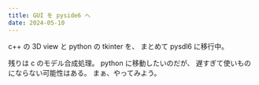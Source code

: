 ```yaml
---
title: GUI を pyside6 へ
date: 2024-05-10
---
```


c++ の 3D view と python の tkinter を、
まとめて pysdl6 に移行中。

残りは c のモデル合成処理。
python に移動したいのだが、
遅すぎて使いものにならない可能性はある。
まぁ、やってみよう。

